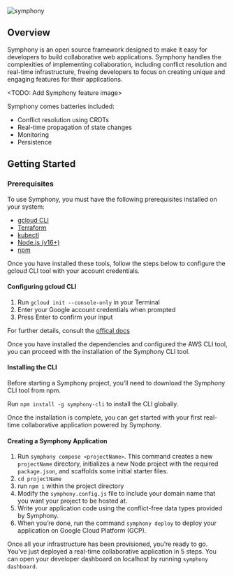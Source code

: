 ![symphony](https://github.com/symphony-collaboration/symphony/assets/68111562/f37a0442-ea1d-475a-ba80-970bbde72197)


## Overview

Symphony is an open source framework designed to make it easy for developers to build collaborative web applications. Symphony handles the complexities of implementing collaboration, including conflict resolution and real-time infrastructure, freeing developers to focus on creating unique and engaging features for their applications.

<TODO: Add Symphony feature image>

Symphony comes batteries included:

- Conflict resolution using CRDTs
- Real-time propagation of state changes
- Monitoring
- Persistence

## Getting Started

### Prerequisites

To use Symphony, you must have the following prerequisites installed on your system:


- [gcloud CLI](https://cloud.google.com/sdk/gcloud)
- [Terraform](https://developer.hashicorp.com/terraform/tutorials/gcp-get-started/install-cli)
- [kubectl](https://kubernetes.io/docs/tasks/tools/)
- [Node.js (v16+)](https://nodejs.org/en)
- [npm](https://docs.npmjs.com/getting-started)

Once you have installed these tools, follow the steps below to configure the gcloud CLI tool with your account credentials.

#### Configuring gcloud CLI

1. Run `gcloud init --console-only` in your Terminal
2. Enter your Google account credentials when prompted
3. Press Enter to confirm your input

For further details, consult the [offical docs](https://cloud.google.com/docs/authentication)

Once you have installed the dependencies and configured the AWS CLI tool, you can proceed with the installation of the Symphony CLI tool.

#### Installing the CLI

Before starting a Symphony project, you’ll need to download the Symphony CLI tool from npm.

Run `npm install -g symphony-cli` to install the CLI globally.

Once the installation is complete, you can get started with your first real-time collaborative application powered by Symphony.

#### Creating a Symphony Application

1. Run `symphony compose <projectName>`. This command creates a new `projectName` directory, initializes a new Node project with the required `package.json`, and scaffolds some initial starter files.
2. `cd projectName`
3. run `npm i` within the project directory
4. Modify the `symphony.config.js` file to include your domain name that you want your project to be hosted at.
5. Write your application code using the conflict-free data types provided by Symphony.
6. When you’re done, run the command `symphony deploy` to deploy your application on Google Cloud Platform (GCP).

Once all your infrastructure has been provisioned, you’re ready to go. You’ve just deployed a real-time collaborative application in 5 steps. You can open your developer dashboard on localhost by running `symphony dashboard`.
